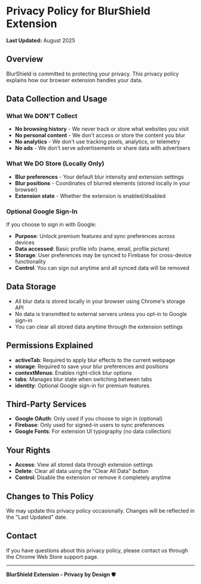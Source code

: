 # Privacy Policy for BlurShield Extension

**Last Updated:** August 2025

## Overview

BlurShield is committed to protecting your privacy. This privacy policy explains how our browser extension handles your data.

## Data Collection and Usage

### What We DON'T Collect

- **No browsing history** - We never track or store what websites you visit
- **No personal content** - We don't access or store the content you blur
- **No analytics** - We don't use tracking pixels, analytics, or telemetry
- **No ads** - We don't serve advertisements or share data with advertisers

### What We DO Store (Locally Only)

- **Blur preferences** - Your default blur intensity and extension settings
- **Blur positions** - Coordinates of blurred elements (stored locally in your browser)
- **Extension state** - Whether the extension is enabled/disabled

### Optional Google Sign-In

If you choose to sign in with Google:

- **Purpose**: Unlock premium features and sync preferences across devices
- **Data accessed**: Basic profile info (name, email, profile picture)
- **Storage**: User preferences may be synced to Firebase for cross-device functionality
- **Control**: You can sign out anytime and all synced data will be removed

## Data Storage

- All blur data is stored locally in your browser using Chrome's storage API
- No data is transmitted to external servers unless you opt-in to Google sign-in
- You can clear all stored data anytime through the extension settings

## Permissions Explained

- **activeTab**: Required to apply blur effects to the current webpage
- **storage**: Required to save your blur preferences and positions
- **contextMenus**: Enables right-click blur options
- **tabs**: Manages blur state when switching between tabs
- **identity**: Optional Google sign-in for premium features

## Third-Party Services

- **Google OAuth**: Only used if you choose to sign in (optional)
- **Firebase**: Only used for signed-in users to sync preferences
- **Google Fonts**: For extension UI typography (no data collection)

## Your Rights

- **Access**: View all stored data through extension settings
- **Delete**: Clear all data using the "Clear All Data" button
- **Control**: Disable the extension or remove it completely anytime

## Changes to This Policy

We may update this privacy policy occasionally. Changes will be reflected in the "Last Updated" date.

## Contact

If you have questions about this privacy policy, please contact us through the Chrome Web Store support page.

---

**BlurShield Extension - Privacy by Design** 🛡️
